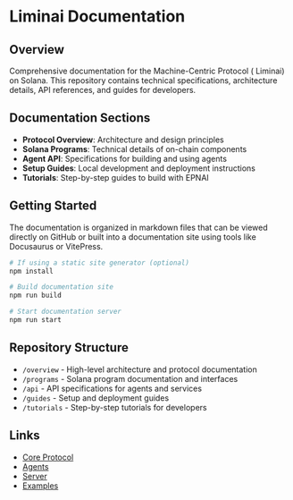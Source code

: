# Liminai Documentation



## Overview
Comprehensive documentation for the Machine-Centric Protocol ( Liminai) on Solana. This repository contains technical specifications, architecture details, API references, and guides for developers.

## Documentation Sections
- **Protocol Overview**: Architecture and design principles
- **Solana Programs**: Technical details of on-chain components
- **Agent API**: Specifications for building and using agents
- **Setup Guides**: Local development and deployment instructions
- **Tutorials**: Step-by-step guides to build with EPNAI

## Getting Started
The documentation is organized in markdown files that can be viewed directly on GitHub or built into a documentation site using tools like Docusaurus or VitePress.

```bash
# If using a static site generator (optional)
npm install

# Build documentation site
npm run build

# Start documentation server
npm run start
```

## Repository Structure
- `/overview` - High-level architecture and protocol documentation
- `/programs` - Solana program documentation and interfaces
- `/api` - API specifications for agents and services
- `/guides` - Setup and deployment guides
- `/tutorials` - Step-by-step tutorials for developers

## Links
- [Core Protocol](https://github.com/lim-in-ai/Liminai-core)
- [Agents](https://github.com/lim-in-ai/Liminai-agents)
- [Server](https://github.com/lim-in-ai/Liminai-server)
- [Examples](https://github.com/lim-in-ai/Liminai-examples)
